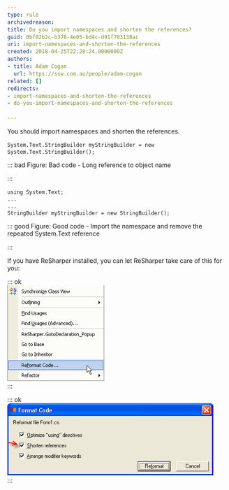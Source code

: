 ```yaml
---
type: rule
archivedreason: 
title: Do you import namespaces and shorten the references?
guid: 0bf92b2c-b378-4e05-bd4c-d91f783138ac
uri: import-namespaces-and-shorten-the-references
created: 2018-04-25T22:28:24.0000000Z
authors:
- title: Adam Cogan
  url: https://ssw.com.au/people/adam-cogan
related: []
redirects:
- import-namespaces-and-shorten-the-references
- do-you-import-namespaces-and-shorten-the-references

---
```


You should import namespaces and shorten the references.

<!--endintro-->



```
System.Text.StringBuilder myStringBuilder = new System.Text.StringBuilder();
```




::: bad
Figure: Bad code - Long reference to object name

:::



```
using System.Text;
...
...
StringBuilder myStringBuilder = new StringBuilder();
```




::: good
Figure: Good code - Import the namespace and remove the repeated System.Text reference

:::



If you have ReSharper installed, you can let ReSharper take care of this for you:


::: ok  
![Figure: Right click and select "Reformat Code..."](ReSharperReformatCode.gif)  
:::


::: ok  
![Figure: Make sure "Shorten references" is checked and click "Reformat"](ReSharperShortenReferences.gif)  
:::
